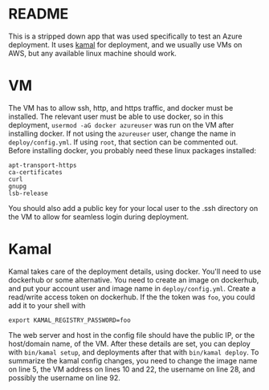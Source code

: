 # README

This is a stripped down app that was used specifically to test an Azure deployment.  It uses [kamal](https://kamal-deploy.org/) for deployment, and we usually use VMs on AWS, but any available linux machine should work.

# VM

The VM has to allow ssh, http, and https traffic, and docker must be installed.  The relevant user must be able to use docker, so in this deployment, `usermod -aG docker azureuser` was run on the VM after installing docker.  If not using the `azureuser` user, change the name in `deploy/config.yml`.  If using `root`, that section can be commented out.  Before installing docker, you probably need these linux packages installed:

    apt-transport-https
    ca-certificates
    curl
    gnupg
    lsb-release

You should also add a public key for your local user to the .ssh directory on the VM to allow for seamless login during deployment.

# Kamal

Kamal takes care of the deployment details, using docker.  You'll need to use dockerhub or some alternative.  You need to create an image on dockerhub, and put your account user and image name in `deploy/config.yml`.  Create a read/write access token on dockerhub.  If the the token was `foo`, you could add it to your shell with

    export KAMAL_REGISTRY_PASSWORD=foo

The web server and host in the config file should have the public IP, or the host/domain name, of the VM.  After these details are set, you can deploy with `bin/kamal setup`, and deployments after that with `bin/kamal deploy`.  To summarize the kamal config changes, you need to change the image name on line 5, the VM address on lines 10 and 22, the username on line 28, and possibly the username on line 92.
